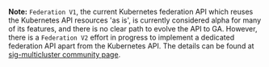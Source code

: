 **Note:** `Federation V1`, the current Kubernetes federation API which reuses the Kubernetes API resources 'as is', is currently considered alpha for many of its features, and there is no clear path to evolve the API to GA. However, there is a `Federation V2` effort in progress to implement a dedicated federation API apart from the Kubernetes API. The details can be found at [sig-multicluster community page](https://github.com/kubernetes/community/tree/master/sig-multicluster).
